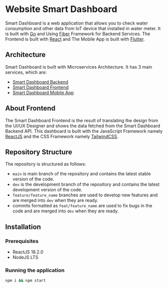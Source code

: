 # Website Smart Dashboard

Smart Dashboard is a web application that allows you to check water consumption and other data from IoT device that installed in water meter. It is built with [Go](https://go.dev/) and Using [Fiber](https://gofiber.io/) Framework for Backend Services. The Frontend is built with [React](https://reactjs.org/) and The Mobile App is built with [Flutter](https://flutter.dev/).

## Architecture

Smart Dashboard is built with Microservices Architecture. It has 3 main services, which are:

- [Smart Dashboard Backend](https://github.com/Smart-Dashboard-ESD/BE_Smart_Dashboard)
- [Smart Dashboard Frontend](https://github.com/Smart-Dashboard-ESD/Website_Smart_Dashboard)
- [Smart Dashboard Mobile App](https://github.com/Smart-Dashboard-ESD/Mobile_Smart_Dashboard)

## About Frontend

The Smart Dashboard Frontend is the result of translating the design from the UI/UX Designer and shows the data fetched from the Smart Dashboard Backend API. This dashboard is built with the JavaScript Framework namely [ReactJS](https://reactjs.org/docs/getting-started.html) and the CSS Framework namely [TailwindCSS](https://tailwindcss.com/docs/installation).

## Repository Structure

The repository is structured as follows:

- `main` is main branch of the repository and contains the latest stable version of the code.
- `dev` is the development branch of the repository and contains the latest development version of the code.
- `feature/feature_name` branches are used to develop new features and are merged into `dev` when they are ready.
- commits formatted as `feat/feature_name` are used to fix bugs in the code and are merged into `dev` when they are ready.

## Installation

### Prerequisites

- ReactJS 18.2.0
- NodeJS LTS

### Running the application

```bash
npm i && npm start
```
